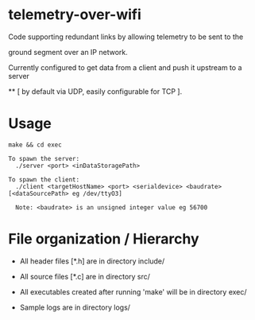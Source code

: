 telemetry-over-wifi
===================

Code supporting redundant links by allowing telemetry to be sent to the 

ground segment over an IP network.

Currently configured to get data from a client and push it upstream to a server

 \*\* [ by default via UDP, easily configurable for TCP ].


Usage
=====
    make && cd exec

    To spawn the server:
      ./server <port> <inDataStoragePath>

    To spawn the client:
      ./client <targetHostName> <port> <serialdevice> <baudrate> [<dataSourcePath> eg /dev/ttyO3]

      Note: <baudrate> is an unsigned integer value eg 56700


File organization / Hierarchy
=============================

+ All header files [\*.h] are in directory include/

+ All source files [\*.c] are in directory src/

+ All executables created after running 'make' will be in directory exec/

+ Sample logs are in directory logs/
